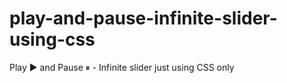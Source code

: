 # play-and-pause-infinite-slider-using-css
Play ▶ and Pause ⏸ - Infinite slider just using CSS only 
